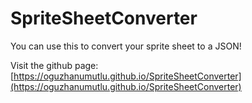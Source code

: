 # SpriteSheetConverter
You can use this to convert your sprite sheet to a JSON!

Visit the github page: [https://oguzhanumutlu.github.io/SpriteSheetConverter](https://oguzhanumutlu.github.io/SpriteSheetConverter)